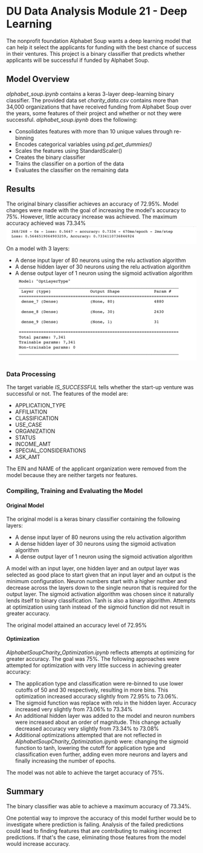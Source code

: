 # DU Data Analysis Module 21 - Deep Learning
The nonprofit foundation Alphabet Soup wants a deep learning model that can help it select the applicants for funding with the best chance of success in their ventures. This project is a binary classifier that predicts whether applicants will be successful if funded by Alphabet Soup.

## Model Overview
*alphabet_soup.ipynb* contains a keras 3-layer deep-learning binary classifier.
The provided data set *charity_data.csv* contains more than 34,000 organizations that have received funding from Alphabet Soup over the years, some features of their project and whether or not they were successful.
*alphabet_soup.ipynb* does the following:
* Consolidates features with more than 10 unique values through re-binning
* Encodes categorical variables using *pd.get_dummies()*
* Scales the features using StandardScaler()
* Creates the binary classifier
* Trains the classifier on a portion of the data
* Evaluates the classifier on the remaining data

## Results

The original binary classifier achieves an accuracy of 72.95%.
Model changes were made with the goal of increasing the model's accuracy to 75%. However, little accuracy increase was achieved. The maximum accuracy achieved was 73.34%
![Accuracy](images/MaximumAccuracy.png)
On a model with 3 layers:
* A dense input layer of 80 neurons using the relu activation algorithm
* A dense hidden layer of 30 neurons using the relu activation algorithm
* A dense output layer of 1 neuron using the sigmoid activation algorithm
![Model](images/MaxAccModel.png)

### Data Processing
The target variable *IS_SUCCESSFUL* tells whether the start-up venture was successful or not.
The features of the model are:
* APPLICATION_TYPE
* AFFILIATION
* CLASSIFICATION
* USE_CASE
* ORGANIZATION
* STATUS
* INCOME_AMT
* SPECIAL_CONSIDERATIONS
* ASK_AMT

The EIN and NAME of the applicant organization were removed from the model because they are neither targets nor features.

### Compiling, Training and Evaluating the Model

#### Original Model
The original model is a keras binary classifier containing the following layers:
* A dense input layer of 80 neurons using the relu activation algorithm
* A dense hidden layer of 30 neurons using the sigmoid activation algorithm
* A dense output layer of 1 neuron using the sigmoid activation algorithm

A model with an input layer, one hidden layer and an output layer was selected as good place to start given that an input layer and an output is the minimum configuration. Neuron numbers start with a higher number and decrease across the layers down to the single neuron that is required for the output layer.
The sigmoid activation algorithm was chosen since it naturally lends itself to binary classification. Tanh is also a binary algorithm. Attempts at optimization using tanh instead of the sigmoid function did not result in greater accuracy.

The original model attained an accuracy level of 72.95%

#### Optimization

*AlphabetSoupCharity_Optimization.ipynb* reflects attempts at optimizing for greater accuracy. The goal was 75%. The following approaches were attempted for optimization with very little success in achieving greater accuracy:
* The application type and classification were re-binned to use lower cutoffs of 50 and 30 respectively, resulting in more bins. This optimization increased accuracy slightly from 72.95% to 73.06%.
* The sigmoid function was replace with relu in the hidden layer. Accuracy increased very slightly from 73.06% to 73.34%
* An additional hidden layer was added to the model and neuron numbers were increased about an order of magnitude. This change actually decreased accuracy very slightly from 73.34% to 73.08%
* Additional optimizations attempted that are not reflected in *AlphabetSoupCharity_Optimization.ipynb* were: changing the sigmoid function to tanh, lowering the cutoff for application type and classification even further, adding even more neurons and layers and finally increasing the number of epochs.

The model was not able to achieve the target accuracy of 75%.

## Summary
The binary classifier was able to achieve a maximum accuracy of 73.34%.

One potential way to improve the accuracy of this model further would be to investigate where prediction is failing. Analysis of the failed predictions could lead to finding features that are contributing to making incorrect predictions. If that's the case, eliminating those features from the model would increase accuracy.

